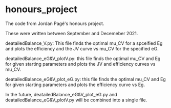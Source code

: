 # honours_project
The code from Jordan Pagé's honours project.

These were written between September and Decemeber 2021.

deatailedBalance_V.py: This file finds the optimal mu_CV for a spceified Eg 
and plots the efficiency and the JV curve vs mu_CV for the specified eG.

deatailedBalance_eG&V_plotV.py: this file finds the optimal mu_CV and Eg for 
given starting parameters and plots the JV and efficiency curves vs mu_CV.

deatailedBalance_eG&V_plot_eG.py: this file finds the optimal mu_CV and Eg for 
given starting parameters and plots the efficiency curve vs Eg.

In the future, deatailedBalance_eG&V_plot_eG.py and 
deatailedBalance_eG&V_plotV.py will be combined into a single file.
